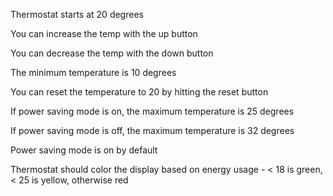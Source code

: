 Thermostat starts at 20 degrees

You can increase the temp with the up button

You can decrease the temp with the down button

The minimum temperature is 10 degrees

You can reset the temperature to 20 by hitting the reset button

If power saving mode is on, the maximum temperature is 25 degrees

If power saving mode is off, the maximum temperature is 32 degrees

Power saving mode is on by default

Thermostat should color the display based on energy usage - < 18 is green, < 25 is yellow, otherwise red